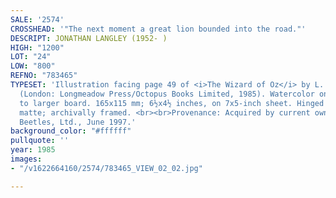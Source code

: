 ```yaml
---
SALE: '2574'
CROSSHEAD: '"The next moment a great lion bounded into the road."'
DESCRIPT: JONATHAN LANGLEY (1952- )
HIGH: "1200"
LOT: "24"
LOW: "800"
REFNO: "783465"
TYPESET: 'Illustration facing page 49 of <i>The Wizard of Oz</i> by L. Frank Baum
  (London: Longmeadow Press/Octopus Books Limited, 1985). Watercolor on paper adhered
  to larger board. 165x115 mm; 6½x4½ inches, on 7x5-inch sheet. Hinged to board with
  matte; archivally framed. <br><br>Provenance: Acquired by current owner from Chris
  Beetles, Ltd., June 1997.'
background_color: "#ffffff"
pullquote: ''
year: 1985
images:
- "/v1622664160/2574/783465_VIEW_02_02.jpg"

---
```

